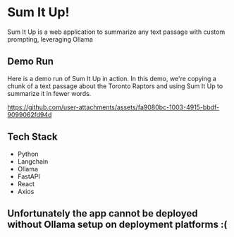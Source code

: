 # Sum It Up!
Sum It Up is a web application to summarize any text passage with custom prompting, leveraging Ollama

## Demo Run
Here is a demo run of Sum It Up in action.
In this demo, we're copying a chunk of a text passage about the Toronto Raptors and using Sum It Up to summarize it in fewer words.

https://github.com/user-attachments/assets/fa9080bc-1003-4915-bbdf-9099062fd94d

## Tech Stack
- Python
- Langchain
- Ollama
- FastAPI
- React
- Axios


## Unfortunately the app cannot be deployed without Ollama setup on deployment platforms :(

